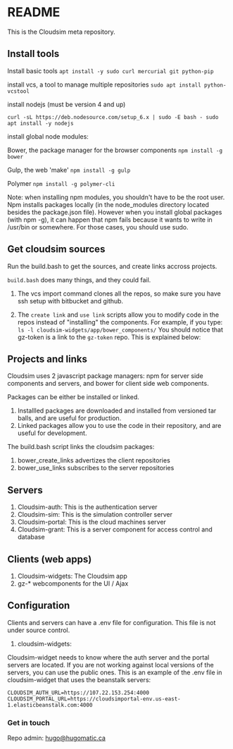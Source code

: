 # README #

This is the Cloudsim meta repository.

## Install tools ##

Install basic tools
`apt install -y sudo curl mercurial git python-pip`

install vcs, a tool to manage multiple repositories
`sudo apt install python-vcstool`

install nodejs (must be version 4 and up)

`curl -sL https://deb.nodesource.com/setup_6.x | sudo -E bash -
sudo apt install -y nodejs`

install global node modules:

Bower, the package manager for the browser components
`npm install -g bower`

Gulp, the web 'make'
`npm install -g gulp`

Polymer
`npm install -g polymer-cli`

Note: when installing npm modules, you shouldn't have to be the root user.
Npm installs packages locally (in the node_modules directory located besides
 the package.json file). However when you install global packages (with npm -g),
it can happen that npm fails because it wants to write in /usr/bin or somewhere.
For those cases, you should use sudo.

## Get cloudsim sources ##

Run the build.bash to get the sources, and create links accross projects.

`build.bash` does many things, and they could fail.

1. The vcs import command clones
all the repos, so make sure you have ssh setup with bitbucket and github.

1. The `create link` and `use link` scripts allow you to modify code in the repos
instead of "installing" the components. For example, if you type:
`ls -l cloudsim-widgets/app/bower_components/`
You should notice that gz-token is a link to the `gz-token` repo. This is explained
below:

## Projects and links ##

Cloudsim uses 2 javascript package managers: npm for server side components and
servers, and bower for client side web components.

Packages can be either be installed or linked.

1. Installled packages are downloaded and installed from versioned tar balls,
and are useful for production.
1. Linked packages allow you to use the code in their repository, and are useful for development.

The build.bash script links the cloudsim packages:

1. bower_create_links advertizes the client repositories
1. bower_use_links subscribes to the server repositories

## Servers ##

1. Cloudsim-auth: This is the authentication server
1. Cloudsim-sim: This is the simulation controller server
1. Cloudsim-portal: This is the cloud machines server
1. Cloudsim-grant: This is a server component for access control and database

## Clients (web apps) ##

1. Cloudsim-widgets: The Cloudsim app
1. gz-* webcomponents for the UI / Ajax

## Configuration ##

Clients and servers can have a .env file for configuration. This file is not under
source control.


1. cloudsim-widgets:

Cloudsim-widget needs to know where the auth server and the portal servers are located.
If you are not working against local versions of the servers, you can use the public ones.  This is an example of the .env file in cloudsim-widget that uses the beanstalk servers:

`
CLOUDSIM_AUTH_URL=https://107.22.153.254:4000
CLOUDSIM_PORTAL_URL=https://cloudsimportal-env.us-east-1.elasticbeanstalk.com:4000
`

### Get in touch  ###

Repo admin: hugo@hugomatic.ca
